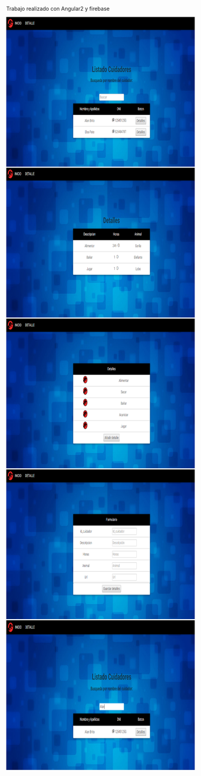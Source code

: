 
Trabajo realizado con Angular2 y firebase

<img src="https://github.com/EduMoreno/Trabajo_Angular2/blob/master/imagenes/1.png" width="800px" height="400px">

<img src="https://github.com/EduMoreno/Trabajo_Angular2/blob/master/imagenes/2.png" width="800px" height="400px">

<img src="https://github.com/EduMoreno/Trabajo_Angular2/blob/master/imagenes/3.png" width="800px" height="400px">

<img src="https://github.com/EduMoreno/Trabajo_Angular2/blob/master/imagenes/4.png" width="800px" height="400px">

<img src="https://github.com/EduMoreno/Trabajo_Angular2/blob/master/imagenes/5.png" width="800px" height="400px">
